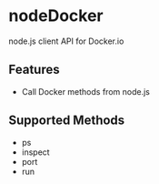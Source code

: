 nodeDocker
==========
node.js client API for Docker.io

Features
--------
* Call Docker methods from node.js

Supported Methods
-----------------
* ps
* inspect
* port
* run